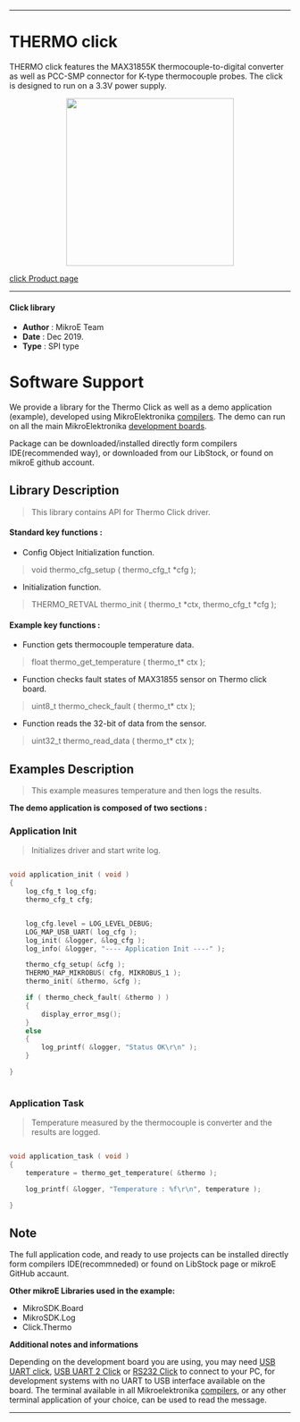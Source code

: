 
---
# THERMO click

THERMO click features the MAX31855K thermocouple-to-digital converter as well 
as PCC-SMP connector for K-type thermocouple probes. The click is designed to
run on a 3.3V power supply.

<p align="center">
  <img src="https://download.mikroe.com/images/click_for_ide/thermo_click.png" height=300px>
</p>

[click Product page](<https://www.mikroe.com/thermo-click>)

---


#### Click library 

- **Author**        : MikroE Team
- **Date**          : Dec 2019.
- **Type**          : SPI type


# Software Support

We provide a library for the Thermo Click 
as well as a demo application (example), developed using MikroElektronika 
[compilers](https://shop.mikroe.com/compilers). 
The demo can run on all the main MikroElektronika [development boards](https://shop.mikroe.com/development-boards).

Package can be downloaded/installed directly form compilers IDE(recommended way), or downloaded from our LibStock, or found on mikroE github account. 

## Library Description

> This library contains API for Thermo Click driver.

#### Standard key functions :

- Config Object Initialization function.
> void thermo_cfg_setup ( thermo_cfg_t *cfg ); 
 
- Initialization function.
> THERMO_RETVAL thermo_init ( thermo_t *ctx, thermo_cfg_t *cfg );

#### Example key functions :

- Function gets thermocouple temperature data.
> float thermo_get_temperature ( thermo_t* ctx );
 
- Function checks fault states of MAX31855 sensor on Thermo click board.
> uint8_t thermo_check_fault ( thermo_t* ctx );

- Function reads the 32-bit of data from the sensor.
> uint32_t thermo_read_data ( thermo_t* ctx );

## Examples Description

> This example measures temperature and then logs the results.

**The demo application is composed of two sections :**

### Application Init 

> Initializes driver and start write log.

```c

void application_init ( void )
{
    log_cfg_t log_cfg;
    thermo_cfg_t cfg;


    log_cfg.level = LOG_LEVEL_DEBUG;
    LOG_MAP_USB_UART( log_cfg );
    log_init( &logger, &log_cfg );
    log_info( &logger, "---- Application Init ----" );

    thermo_cfg_setup( &cfg );
    THERMO_MAP_MIKROBUS( cfg, MIKROBUS_1 );
    thermo_init( &thermo, &cfg );

    if ( thermo_check_fault( &thermo ) )
    {
        display_error_msg();
    }
    else
    {
        log_printf( &logger, "Status OK\r\n" );
    }

}
  
```

### Application Task

> Temperature measured by the thermocouple is converter and the results are logged. 

```c

void application_task ( void )
{
    temperature = thermo_get_temperature( &thermo );

    log_printf( &logger, "Temperature : %f\r\n", temperature );

} 

```

## Note

The full application code, and ready to use projects can be  installed directly form compilers IDE(recommneded) or found on LibStock page or mikroE GitHub accaunt.

**Other mikroE Libraries used in the example:** 

- MikroSDK.Board
- MikroSDK.Log
- Click.Thermo

**Additional notes and informations**

Depending on the development board you are using, you may need 
[USB UART click](https://shop.mikroe.com/usb-uart-click), 
[USB UART 2 Click](https://shop.mikroe.com/usb-uart-2-click) or 
[RS232 Click](https://shop.mikroe.com/rs232-click) to connect to your PC, for 
development systems with no UART to USB interface available on the board. The 
terminal available in all Mikroelektronika 
[compilers](https://shop.mikroe.com/compilers), or any other terminal application 
of your choice, can be used to read the message.



---
